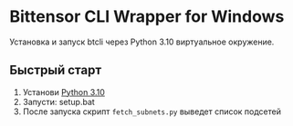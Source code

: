 # Bittensor CLI Wrapper for Windows

Установка и запуск btcli через Python 3.10 виртуальное окружение.

## Быстрый старт

1. Установи [Python 3.10](https://www.python.org/downloads/release/python-3100/)
2. Запусти:
setup.bat
3. После запуска скрипт `fetch_subnets.py` выведет список подсетей
